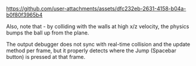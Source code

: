 

https://github.com/user-attachments/assets/dfc232eb-2631-4158-b04a-b0f80f3965b4

Also, note that - by colliding with the walls at high x/z velocity, the physics bumps the ball up from the plane.

The output debugger does not sync with real-time collision and the update method per frame, but it properly detects where the Jump (Spacebar button) is pressed at that frame.
